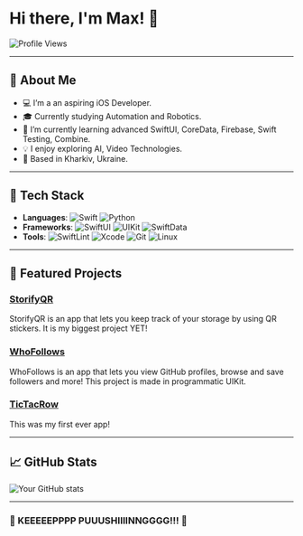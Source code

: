 # Hi there, I'm Max! 👋

![Profile Views](https://komarev.com/ghpvc/?username=killlilwinters&style=flat-square&color=blue)

---

## 🚀 About Me
- 💻 I’m a an aspiring iOS Developer.
- 🎓 Currently studying Automation and Robotics.
- 🌱 I’m currently learning advanced SwiftUI, CoreData, Firebase, Swift Testing, Combine.
- 💡 I enjoy exploring AI, Video Technologies.
- 📍 Based in Kharkiv, Ukraine.

---

## 🔧 Tech Stack
- **Languages**: ![Swift](https://img.shields.io/badge/-Swift-FA7343?style=flat-square&logo=swift&logoColor=white) ![Python](https://img.shields.io/badge/-Python-3776AB?style=flat-square&logo=python&logoColor=white)  
- **Frameworks**: ![SwiftUI](https://img.shields.io/badge/-SwiftUI-0078D7?style=flat-square&logo=swift&logoColor=white) ![UIKit](https://img.shields.io/badge/-UIKit-2396F3?style=flat-square&logo=swift&logoColor=white) ![SwiftData](https://img.shields.io/badge/-SwiftData-FA7343?style=flat-square&logo=swift&logoColor=white)  
- **Tools**: ![SwiftLint](https://img.shields.io/badge/-SwiftLint-0096D6?style=flat-square&logo=swift&logoColor=white) ![Xcode](https://img.shields.io/badge/-Xcode-1575F9?style=flat-square&logo=xcode&logoColor=white) ![Git](https://img.shields.io/badge/-Git-F05032?style=flat-square&logo=git&logoColor=white) ![Linux](https://img.shields.io/badge/-Linux-FCC624?style=flat-square&logo=linux&logoColor=black)

---

## 🌟 Featured Projects
### [StorifyQR](https://github.com/killlilwinters/StorifyQR)
StorifyQR is an app that lets you keep track of your storage by using QR stickers.
It is my biggest project YET!

### [WhoFollows](https://github.com/killlilwinters/WhoFollows)
WhoFollows is an app that lets you view GitHub profiles, browse and save followers and more!
This project is made in programmatic UIKit.

### [TicTacRow](https://github.com/killlilwinters/TicTacRow)
This was my first ever app!

---

## 📈 GitHub Stats
![Your GitHub stats](https://github-readme-stats.vercel.app/api?username=killlilwinters&show_icons=true&theme=radical)

---

### 💨 KEEEEEPPPP PUUUSHIIIINNGGGG!!! 💨
